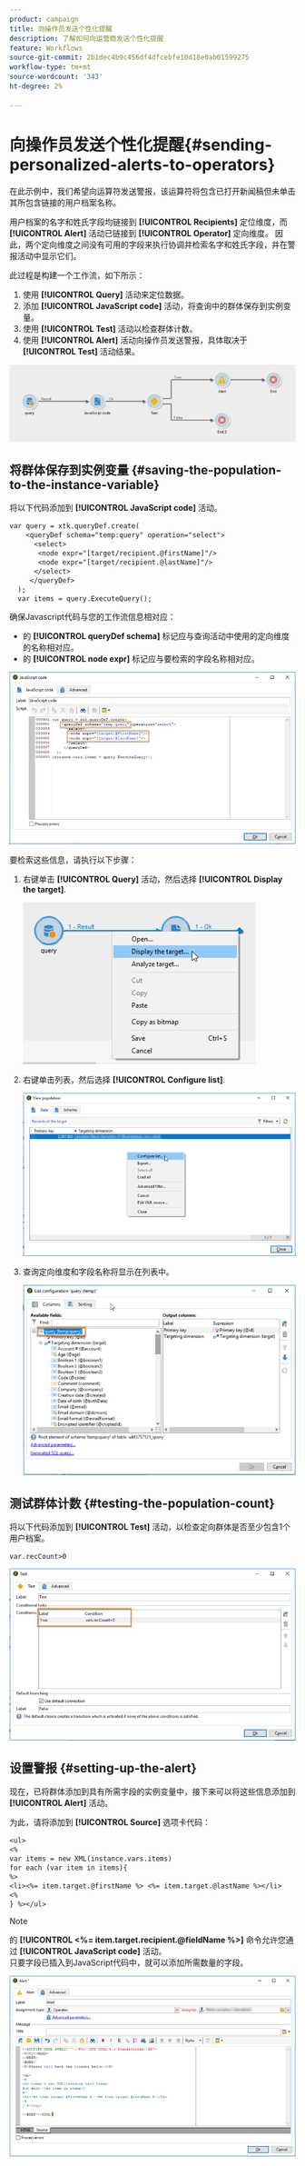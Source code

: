 ```yaml
---
product: campaign
title: 向操作员发送个性化提醒
description: 了解如何向运营商发送个性化提醒
feature: Workflows
source-git-commit: 2b1dec4b9c456df4dfcebfe10d18e0ab01599275
workflow-type: tm+mt
source-wordcount: '343'
ht-degree: 2%

---
```


# 向操作员发送个性化提醒{#sending-personalized-alerts-to-operators}



在此示例中，我们希望向运算符发送警报，该运算符将包含已打开新闻稿但未单击其所包含链接的用户档案名称。

用户档案的名字和姓氏字段均链接到 **[!UICONTROL Recipients]** 定位维度，而 **[!UICONTROL Alert]** 活动已链接到 **[!UICONTROL Operator]** 定向维度。 因此，两个定向维度之间没有可用的字段来执行协调并检索名字和姓氏字段，并在警报活动中显示它们。

此过程是构建一个工作流，如下所示：

1. 使用 **[!UICONTROL Query]** 活动来定位数据。
1. 添加 **[!UICONTROL JavaScript code]** 活动，将查询中的群体保存到实例变量。
1. 使用 **[!UICONTROL Test]** 活动以检查群体计数。
1. 使用 **[!UICONTROL Alert]** 活动向操作员发送警报，具体取决于 **[!UICONTROL Test]** 活动结果。

![](assets/uc_operator_1.png)

## 将群体保存到实例变量 {#saving-the-population-to-the-instance-variable}

将以下代码添加到 **[!UICONTROL JavaScript code]** 活动。

```
var query = xtk.queryDef.create(  
    <queryDef schema="temp:query" operation="select">  
      <select>  
       <node expr="[target/recipient.@firstName]"/>  
       <node expr="[target/recipient.@lastName]"/>  
      </select>  
     </queryDef>  
  );  
  var items = query.ExecuteQuery();
```

确保Javascript代码与您的工作流信息相对应：

* 的 **[!UICONTROL queryDef schema]** 标记应与查询活动中使用的定向维度的名称相对应。
* 的 **[!UICONTROL node expr]** 标记应与要检索的字段名称相对应。

![](assets/uc_operator_3.png)

要检索这些信息，请执行以下步骤：

1. 右键单击 **[!UICONTROL Query]** 活动，然后选择 **[!UICONTROL Display the target]**.

   ![](assets/uc_operator_4.png)

1. 右键单击列表，然后选择 **[!UICONTROL Configure list]**.

   ![](assets/uc_operator_5.png)

1. 查询定向维度和字段名称将显示在列表中。

   ![](assets/uc_operator_6.png)

## 测试群体计数 {#testing-the-population-count}

将以下代码添加到 **[!UICONTROL Test]** 活动，以检查定向群体是否至少包含1个用户档案。

```
var.recCount>0
```

![](assets/uc_operator_7.png)

## 设置警报 {#setting-up-the-alert}

现在，已将群体添加到具有所需字段的实例变量中，接下来可以将这些信息添加到 **[!UICONTROL Alert]** 活动。

为此，请将添加到 **[!UICONTROL Source]** 选项卡代码：

```
<ul>
<%
var items = new XML(instance.vars.items)
for each (var item in items){
%>
<li><%= item.target.@firstName %> <%= item.target.@lastName %></li>
<%
} %></ul>
```

>[!NOTE]
>
>的 **[!UICONTROL <%= item.target.recipient.@fieldName %>]** 命令允许您通过 **[!UICONTROL JavaScript code]** 活动。\
>只要字段已插入到JavaScript代码中，就可以添加所需数量的字段。

![](assets/uc_operator_8.png)
